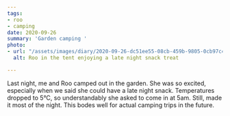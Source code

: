 ```yaml
---
tags:
- roo
- camping
date: 2020-09-26
summary: 'Garden camping '
photo:
- url: "/assets/images/diary/2020-09-26-dc51ee55-08cb-459b-9805-0cb97c4a95f5.jpeg"
  alt: Roo in the tent enjoying a late night snack treat

---
```

Last night, me and Roo camped out in the garden. She was so excited, especially when we said she could have a late night snack. Temperatures dropped to 5°C, so understandably she asked to come in at 5am. Still, made it most of the night. This bodes well for actual camping trips in the future. 